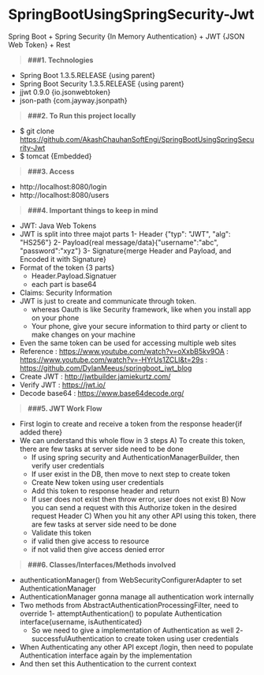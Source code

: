 # SpringBootUsingSpringSecurity-Jwt
Spring Boot + Spring Security {In Memory Authentication} + JWT {JSON Web Token} + Rest

> **###1. Technologies**
* Spring Boot 1.3.5.RELEASE {using parent}
* Spring Boot Security 1.3.5.RELEASE {using parent}
* jjwt 0.9.0 {io.jsonwebtoken}
* json-path {com.jayway.jsonpath}

> **###2. To Run this project locally**
* $ git clone https://github.com/AkashChauhanSoftEngi/SpringBootUsingSpringSecurity-Jwt
* $ tomcat {Embedded}

> **###3.  Access** 
* http://localhost:8080/login
* http://localhost:8080/users

> **###4. Important things to keep in mind**
* JWT: Java Web Tokens
* JWT is split into three majot parts
  1- Header {"typ": "JWT", "alg": "HS256"}
  2- Payload{real message/data}{"username":"abc", "password":"xyz"}
  3- Signature{merge Header and Payload, and Encoded it with Signature}
* Format of the token {3 parts}
  - Header.Payload.Signatuer
  - each part is base64
* Claims: Security Information
* JWT is just to create and communicate through token.
  - whereas Oauth is like Security framework, like when you install app on your phone
  - Your phone, give your secure information to third party or client to make changes on your machine
* Even the same token can be used for accessing multiple web sites
* Reference		  : https://www.youtube.com/watch?v=oXxbB5kv9OA
				        : https://www.youtube.com/watch?v=-HYrUs1ZCLI&t=29s
				        : https://github.com/DylanMeeus/springboot_jwt_blog
* Create JWT	  : http://jwtbuilder.jamiekurtz.com/
* Verify JWT	  : https://jwt.io/
* Decode base64 : https://www.base64decode.org/

> **###5. JWT Work Flow**
* First login to create and receive a token from the response header{if added there}
* We can understand this whole flow in 3 steps
  A) To create this token, there are few tasks at server side need to be done
    - If using spring security and AuthenticationManagerBuilder, then verify user credentials
    - If user exist in the DB, then move to next step to create token
    - Create New token using user credentials
    - Add this token to response header and return
    - If user does not exist then throw error, user does not exist
  B) Now you can send a request with this Authorize token in the desired request Header
  C) When you hit any other API using this token, there are few tasks at server side need to be done
    - Validate this token
    - if valid then give access to resource
    - if not valid then give access denied error
  
> **###6. Classes/Interfaces/Methods involved**
* authenticationManager() from WebSecurityConfigurerAdapter to set AuthenticationManager
* AuthenticationManager gonna manage all authentication work internally
* Two methods from AbstractAuthenticationProcessingFilter, need to override
  1- attemptAuthentication() to populate Authentication interface{username, isAuthenticated}
   - So we need to give a implementation of Authentication as well
  2- successfulAuthentication to create token using user credentials
* When Authenticating any other API except /login, then need to populate Authentication interface again by the implementation
* And then set this Authentication to the current context

